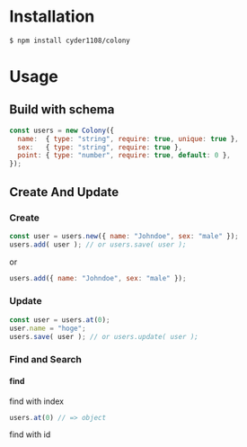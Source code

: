 # Installation
```sh
$ npm install cyder1108/colony
```

# Usage

## Build with schema

```javascript
const users = new Colony({
  name:  { type: "string", require: true, unique: true },
  sex:   { type: "string", require: true },
  point: { type: "number", require: true, default: 0 },
});
```

## Create And Update

### Create
```javascript
const user = users.new({ name: "Johndoe", sex: "male" });
users.add( user ); // or users.save( user );
```
or
```javascript
users.add({ name: "Johndoe", sex: "male" });
```

### Update
```javascript
const user = users.at(0);
user.name = "hoge";
users.save( user ); // or users.update( user );
```

### Find and Search

#### find
find with index
```javascript
users.at(0) // => object
````

find with id
````
